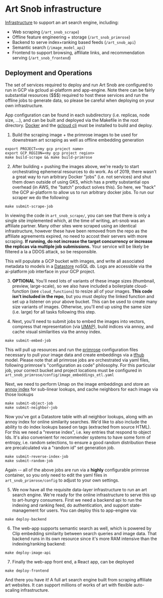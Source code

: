 # Art Snob infrastructure

[Infrastructure](https://medium.com/@michael.skarlinski/architecture-behind-scalable-dynamic-art-recommendations-316a2d886cf0) to support an art search engine, including:
* Web scraping (`/art_snob_scrape`)
* Offline feature engineering + storage (`/art_snob_primrose`)
* Backend to serve index+ranking based feeds (`/art_snob_api`)
* Semantic search (`/image_model_api`)
* Frontend to support browsing, affiliate links, and recommendation serving  (`/art_snob_frontend`)

## Deployment and Operations

The set of services required to deploy and run Art Snob are configured to run in GCP via gcloud ai-platform and app-engine. Note there can be fairly substantial resources ($$$) required to host these services and run the offline jobs to generate data, so please be careful when deploying on your own infrastructure.

App configuration can be found in each subdirectory (i.e. replicas, node size, ...), and can be built and deployed via the Makefile in the root directory. [Docker](https://docs.docker.com/engine/install/) and the [gcloud cli](https://cloud.google.com/sdk/docs/install) must be installed to build and deploy.

1. Build the scraping image + the primrose images to be used for downstream art scraping as well as offline embedding generation
```
export PROJECT=<my gcp project name>
export GCP_REGION=<my gcp project region>
make build-scrape && make build-primrose 
```

2. After building + pushing the images above, we're ready to start orchestrating ephemeral resources to do work. As of 2019, there wasn't a great way to run arbitrary Docker "jobs" (i.e. not services) and shut them down outside of using GKS, which has a pretty substantial ops overhead (in AWS, the "batch" product solves this). So here, we "hack" the GCP ai-platform to allow us to run arbitrary docker jobs. To run our scraper we do the following: 
```
make submit-scrape-job
```

In viewing the code in `art_snob_scrape/`, you can see that there is only a single site implemented which, at the time of writing, art-snob was an affiliate partner. Many other sites were scraped using an identical infrastructure, however these have been removed from the repo as the affiliate agreements expired, no need to accost their servers with more scraping. **If running, do not increase the target concurrency or increase the replicas via multiple job submissions.** Your service will be likely be filtered a la a DDOS attack, so be responsible. 

This will populate a GCP bucket with images, and write all associated metadata to models in a [Datastore](https://cloud.google.com/datastore) noSQL db. Logs are accessible via the ai-platform job interface in your GCP project. 

3. **OPTIONAL** You'll need lots of variants of these image sizes (thumbnail, preview, large-scale), so we also have included a boilerplate cloud-function (see `cloud_functions`) to resize all of your images. **This code isn't included in the repo**, but you must deploy the linked function and set up a listener on your above bucket. This can be used to create many size variants of images. Otherwise, you'll end up using the same size (i.e. large) for all tasks following this step. 

4. Next, you'll need to submit jobs to embed the images into vectors, compress that representation (via [UMAP](https://umap-learn.readthedocs.io/en/latest/)), build indices via annoy, and cache visual similarities via the annoy index.

```
make submit-embed-job
```

This will pull up resources and run the [primrose](https://github.com/ww-tech/primrose) configuration files necessary to pull your image data and create embeddings via a [tfhub](https://tfhub.dev/) model. Please note that all primrose jobs are orchestrated via yaml files, following primrose's
"configuration as code" philosophy. For this particular job, your correct bucket and project locations must be configured in `art_snob_primrose/config/image_embeddings_etl.yaml`

Next, we need to perform Umap on the image embeddings and store an [annoy index](https://github.com/spotify/annoy) for sub-linear lookups, and cache neighbors for each image via those lookups 
```
make submit-object-job
make submit-neighbor-job
```

Now you've got a Datastore table with all neighbor lookups, along with an annoy index for online similarity searches. We'd like to also include the ability to do index lookups based on tags (extracted from source HTML). For this we need a "reverse index", i.e. key entries that respond to object Ids. It's also convenient for recommender systems to have some form of entropy, i.e. random selections, to ensure a good random distribution these are precalculated via a "random id" set generation job.

```
make submit-reverse-index-job
make submit-random-job
```
Again -- all of the above jobs are run via a **highly** configurable primrose container, so you only need to edit the yaml files in `art_snob_primrose/config` to adjust to your own settings. 

5. We now have all the requisite data-layer infrastructure to run an art search engine. We're ready for the online infrastructure to serve this up to art-hungry consumers. First we need a backend api to run the indexing and ranking feed, do authentication, and support state-management for users. You can deploy this to app-engine via:

```
make deploy-backend
```

6. The web-app supports semantic search as well, which is powered by Clip embedding similarity between search queries and image data. That backend runs in its own resource since it's more RAM intensive than the indexing/ranking backend:

```
make deploy-image-api
```

7. Finally the web-app front end, a React app, can be deployed
```
make deploy-frontend 
```

And there you have it! A full art search engine built from scraping affiliate art websites. It can support millions of works of art with flexible auto-scaling infrastructure.
